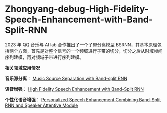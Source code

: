 # Zhongyang-debug-High-Fidelity-Speech-Enhancement-with-Band-Split-RNN
2023 年 QQ 音乐与 AI lab 合作推出了一个子带分离模型 BSRNN，其基本原理包括两个方面，首先是对整个信号的一个频域进行子带的切分，切分之后从时域帧间序列建模，再对频域子带进行序列建模。

**相关领域应用情况**

**音乐源分离**：
[Music Source Separation with Band-split RNN](https://arxiv.org/abs/2209.15174)

**语音增强**：
[High Fidelity Speech Enhancement with Band-Split RNN](论文链接：https://arxiv.org/abs/2212.00406)

**个性化语音增强**：
[Personalized Speech Enhancement Combining Band-Split RNN and Speaker Attentive Module](论文链接：https://export.arxiv.org/abs/2302.09953v1)
